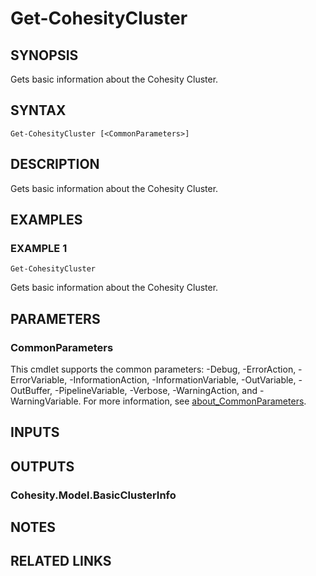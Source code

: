 # Get-CohesityCluster

## SYNOPSIS
Gets basic information about the Cohesity Cluster.

## SYNTAX

```
Get-CohesityCluster [<CommonParameters>]
```

## DESCRIPTION
Gets basic information about the Cohesity Cluster.

## EXAMPLES

### EXAMPLE 1
```
Get-CohesityCluster
```

Gets basic information about the Cohesity Cluster.

## PARAMETERS

### CommonParameters
This cmdlet supports the common parameters: -Debug, -ErrorAction, -ErrorVariable, -InformationAction, -InformationVariable, -OutVariable, -OutBuffer, -PipelineVariable, -Verbose, -WarningAction, and -WarningVariable. For more information, see [about_CommonParameters](http://go.microsoft.com/fwlink/?LinkID=113216).

## INPUTS

## OUTPUTS

### Cohesity.Model.BasicClusterInfo
## NOTES

## RELATED LINKS
